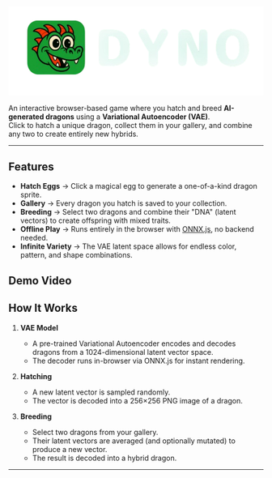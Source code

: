 ![logo](logo.png)



An interactive browser-based game where you hatch and breed **AI-generated dragons** using a **Variational Autoencoder (VAE)**.  
Click to hatch a unique dragon, collect them in your gallery, and combine any two to create entirely new hybrids.

---

## Features
- **Hatch Eggs** → Click a magical egg to generate a one-of-a-kind dragon sprite.  
- **Gallery** → Every dragon you hatch is saved to your collection.  
- **Breeding** → Select two dragons and combine their "DNA" (latent vectors) to create offspring with mixed traits.  
- **Offline Play** → Runs entirely in the browser with [ONNX.js](https://onnxruntime.ai/), no backend needed.  
- **Infinite Variety** → The VAE latent space allows for endless color, pattern, and shape combinations.  


## Demo Video



## How It Works
1. **VAE Model**  
   - A pre-trained Variational Autoencoder encodes and decodes dragons from a 1024-dimensional latent vector space.  
   - The decoder runs in-browser via ONNX.js for instant rendering.

2. **Hatching**  
   - A new latent vector is sampled randomly.  
   - The vector is decoded into a 256×256 PNG image of a dragon.

3. **Breeding**  
   - Select two dragons from your gallery.  
   - Their latent vectors are averaged (and optionally mutated) to produce a new vector.  
   - The result is decoded into a hybrid dragon.

---

